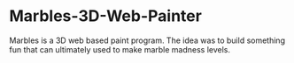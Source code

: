 # Marbles-3D-Web-Painter
Marbles is a 3D web based paint program. The idea was to build something fun that can ultimately used to make marble madness levels.
